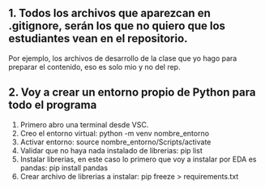 ## 1. Todos los archivos que aparezcan en .gitignore, serán los que no quiero que los estudiantes vean en el repositorio.

Por ejemplo, los archivos de desarrollo de la clase que yo hago para preparar el contenido, eso es solo mio y no del rep.

## 2. Voy a crear un entorno propio de Python para todo el programa

1. Primero abro una terminal desde VSC.
2. Creo el entorno virtual: python -m venv nombre_entorno
3. Activar entorno: source nombre_entorno/Scripts/activate
4. Validar que no haya nada instalado de librerias: pip list
5. Instalar librerias, en este caso lo primero que voy a instalar por EDA es pandas: pip install pandas
6. Crear archivo de librerias a instalar: pip freeze > requirements.txt